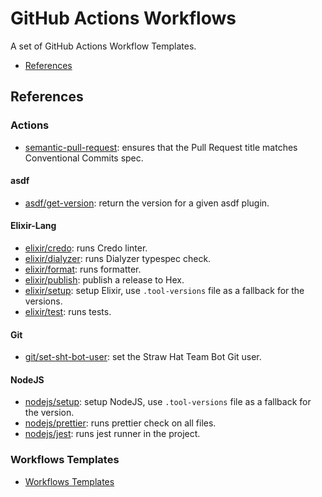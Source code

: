 # GitHub Actions Workflows

A set of GitHub Actions Workflow Templates.

- [References](#references)

## References

### Actions

- [semantic-pull-request](./semantic-pull-request/README.md): ensures that the Pull Request title matches Conventional Commits spec.

#### asdf

- [asdf/get-version](./asdf/get-version/README.md): return the version for a given asdf plugin.

#### Elixir-Lang

- [elixir/credo](./elixir/credo/README.md): runs Credo linter.
- [elixir/dialyzer](./elixir/dialyzer/README.md): runs Dialyzer typespec check.
- [elixir/format](./elixir/format/README.md): runs formatter.
- [elixir/publish](./elixir/publish/README.md): publish a release to Hex.
- [elixir/setup](./elixir/setup/README.md): setup Elixir, use `.tool-versions` file as a fallback for the versions.
- [elixir/test](./elixir/test/README.md): runs tests.

#### Git

- [git/set-sht-bot-user](./git/set-sht-bot-user/README.md): set the Straw Hat Team Bot Git user.

#### NodeJS

- [nodejs/setup](./nodejs/setup/README.md): setup NodeJS, use `.tool-versions` file as a fallback for the version.
- [nodejs/prettier](./nodejs/prettier/README.md): runs prettier check on all files.
- [nodejs/jest](./nodejs/jest/README.md): runs jest runner in the project.

### Workflows Templates

- [Workflows Templates](./.github/workflows/README.md)
